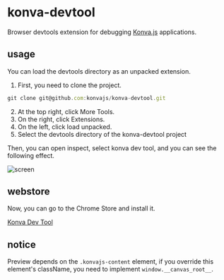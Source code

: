 # konva-devtool

Browser devtools extension for debugging [Konva.js](https://github.com/konvajs/konva) applications.

## usage
You can load the devtools directory as an unpacked extension.

1. First, you need to clone the project.

```js
git clone git@github.com:konvajs/konva-devtool.git
```

2. At the top right, click More Tools.
3. On the right, click Extensions.
4. On the left, click load unpacked.
5. Select the devtools directory of the konva-devtool project

Then, you can open inspect, select konva dev tool, and you can see the following effect.

![screen](./assets/usage.gif)

## webstore
Now, you can go to the Chrome Store and install it.

[Konva Dev Tool](https://chrome.google.com/webstore/detail/konva-dev-tool/liddfplammjmpepmjkokfmgemohhhnnm?hl=zh-CN)

## notice

Preview depends on the `.konvajs-content` element, if you override this element's className, you need to implement `window.__canvas_root__`.
 